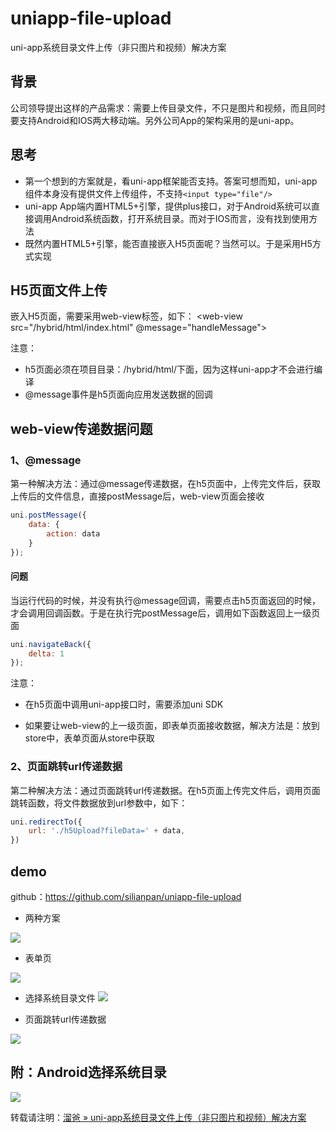 # uniapp-file-upload
uni-app系统目录文件上传（非只图片和视频）解决方案

## 背景
公司领导提出这样的产品需求：需要上传目录文件，不只是图片和视频，而且同时要支持Android和IOS两大移动端。另外公司App的架构采用的是uni-app。

## 思考
* 第一个想到的方案就是，看uni-app框架能否支持。答案可想而知，uni-app组件本身没有提供文件上传组件，不支持```<input type="file"/>```
* uni-app App端内置HTML5+引擎，提供plus接口，对于Android系统可以直接调用Android系统函数，打开系统目录。而对于IOS而言，没有找到使用方法
* 既然内置HTML5+引擎，能否直接嵌入H5页面呢？当然可以。于是采用H5方式实现

## H5页面文件上传
嵌入H5页面，需要采用web-view标签，如下：
<web-view src="/hybrid/html/index.html" @message="handleMessage"></web-view>

注意：
* h5页面必须在项目目录：/hybrid/html/下面，因为这样uni-app才不会进行编译
* @message事件是h5页面向应用发送数据的回调

## web-view传递数据问题
### 1、@message
第一种解决方法：通过@message传递数据，在h5页面中，上传完文件后，获取上传后的文件信息，直接postMessage后，web-view页面会接收
```js
uni.postMessage({
	data: {
		action: data
	}
});
```
#### 问题
当运行代码的时候，并没有执行@message回调，需要点击h5页面返回的时候，才会调用回调函数。于是在执行完postMessage后，调用如下函数返回上一级页面
```js
uni.navigateBack({
	delta: 1
});
```

注意：
* 在h5页面中调用uni-app接口时，需要添加uni SDK
<script type="text/javascript" src="https://js.cdn.aliyun.dcloud.net.cn/dev/uni-app/uni.webview.1.5.1.js"></script>

* 如果要让web-view的上一级页面，即表单页面接收数据，解决方法是：放到store中，表单页面从store中获取

### 2、页面跳转url传递数据
第二种解决方法：通过页面跳转url传递数据。在h5页面上传完文件后，调用页面跳转函数，将文件数据放到url参数中，如下：
```js
uni.redirectTo({
	url: './h5Upload?fileData=' + data,
})
```

## demo
github：https://github.com/silianpan/uniapp-file-upload

* 两种方案

![](http://silianpan.cn/wp-content/uploads/2019/09/fc333860ebc49b6db159e08a6e29fcb4.png)

* 表单页

![](http://silianpan.cn/wp-content/uploads/2019/09/7e35411c5ad85b57534e68ee68b77158.png)

* 选择系统目录文件
![](http://silianpan.cn/wp-content/uploads/2019/09/553e4abb905801436d341747342c0288.png)

* 页面跳转url传递数据

![](http://silianpan.cn/wp-content/uploads/2019/09/7f4c2261bc4b102262d855b0359ce3d4.png)

## 附：Android选择系统目录
![](http://silianpan.cn/wp-content/uploads/2019/09/ac3a52f7fd7c907c9058019354853d44.png)

转载请注明：[溜爸 » uni-app系统目录文件上传（非只图片和视频）解决方案](http://silianpan.cn/index.php/2019/09/22/uniapp_file_upload/)
